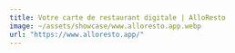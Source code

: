 ```yaml
---
title: Votre carte de restaurant digitale | AlloResto
image: ~/assets/showcase/www.alloresto.app.webp
url: "https://www.alloresto.app/"
---
```

